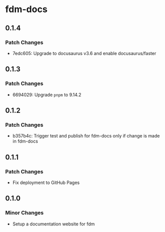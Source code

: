 # fdm-docs

## 0.1.4

### Patch Changes

- 7edc605: Upgrade to docusaurus v3.6 and enable docusaurus/faster

## 0.1.3

### Patch Changes

- 6694029: Upgrade `pnpm` to 9.14.2

## 0.1.2

### Patch Changes

- b357b4c: Trigger test and publish for fdm-docs only if change is made in fdm-docs

## 0.1.1

### Patch Changes

- Fix deployment to GitHub Pages

## 0.1.0

### Minor Changes

- Setup a documentation website for fdm
